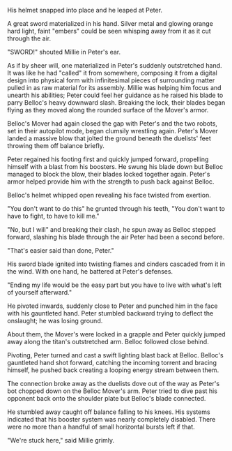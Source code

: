His helmet snapped into place and he leaped at Peter.

A great sword materialized in his hand. Silver metal and glowing orange hard light, faint "embers" could be seen whisping away from it as it cut through the air.

"SWORD!" shouted Millie in Peter's ear.

As if by sheer will, one materialized in Peter's suddenly outstretched hand. It was like he had "called" it from somewhere, composing it from a digital design into physical form with infinitesimal pieces of surrounding matter pulled in as raw material for its assembly. Millie was helping him focus and unearth his abilities; Peter could feel her guidance as he raised his blade to parry Belloc's heavy downward slash. Breaking the lock, their blades began flying as they moved along the rounded surface of the Mover's armor.

Belloc's Mover had again closed the gap with Peter's and the two robots, set in their autopilot mode, began clumsily wrestling again. Peter's Mover landed a massive blow that jolted the ground beneath the duelists' feet throwing them off balance briefly.

Peter regained his footing first and quickly jumped forward, propelling himself with a blast from his boosters. He swung his blade down but Belloc managed to block the blow, their blades locked together again. Peter's armor helped provide him with the strength to push back against Belloc.

Belloc's helmet whipped open revealing his face twisted from exertion.

"You don't want to do this" he grunted through his teeth, "You don't want to have to fight, to have to kill me."

"No, but I will" and breaking their clash, he spun away as Belloc stepped forward, slashing his blade through the air Peter had been a second before.

"That's easier said than done, Peter."

His sword blade ignited into twisting flames and cinders cascaded from it in the wind. With one hand, he battered at Peter's defenses.

"Ending my life would be the easy part but you have to live with what's left of yourself afterward."

He pivoted inwards, suddenly close to Peter and punched him in the face with his gauntleted hand. Peter stumbled backward trying to deflect the onslaught; he was losing ground.

About them, the Mover's were locked in a grapple and Peter quickly jumped away along the titan's outstretched arm. Belloc followed close behind.

Pivoting, Peter turned and cast a swift lighting blast back at Belloc. Belloc's gauntleted hand shot forward, catching the incoming torrent and bracing himself, he pushed back creating a looping energy stream between them.

The connection broke away as the duelists dove out of the way as Peter's bot chopped down on the Belloc Mover's arm. Peter tried to dive past his opponent back onto the shoulder plate but Belloc's blade connected.

He stumbled away caught off balance falling to his knees. His systems indicated that his booster system was nearly completely disabled. There were no more than a handful of small horizontal bursts left if that.

"We're stuck here," said Millie grimly.
